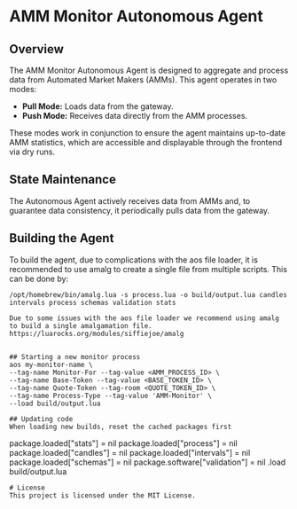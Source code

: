 # AMM Monitor Autonomous Agent

## Overview
The AMM Monitor Autonomous Agent is designed to aggregate and process data from Automated Market Makers (AMMs). This agent operates in two modes:
- **Pull Mode:** Loads data from the gateway.
- **Push Mode:** Receives data directly from the AMM processes.

These modes work in conjunction to ensure the agent maintains up-to-date AMM statistics, which are accessible and displayable through the frontend via dry runs.

## State Maintenance
The Autonomous Agent actively receives data from AMMs and, to guarantee data consistency, it periodically pulls data from the gateway. 

## Building the Agent
To build the agent, due to complications with the aos file loader, it is recommended to use amalg to create a single file from multiple scripts. This can be done by:
```shell
/opt/homebrew/bin/amalg.lua -s process.lua -o build/output.lua candles intervals process schemas validation stats

Due to some issues with the aos file loader we recommend using amalg to build a single amalgamation file.
https://luarocks.org/modules/siffiejoe/amalg


## Starting a new monitor process
aos my-monitor-name \
--tag-name Monitor-For --tag-value <AMM_PROCESS_ID> \
--tag-name Base-Token --tag-value <BASE_TOKEN_ID> \
--tag-name Quote-Token --tag-room <QUOTE_TOKEN_ID> \
--tag-name Process-Type --tag-value 'AMM-Monitor' \
--load build/output.lua

## Updating code
When loading new builds, reset the cached packages first
```
package.loaded["stats"] = nil
package.loaded["process"] = nil
package.loaded["candles"] = nil
package.loaded["intervals"] = nil
package.loaded["schemas"] = nil
package.software["validation"] = nil
.load build/output.lua
```
# License
This project is licensed under the MIT License. 

